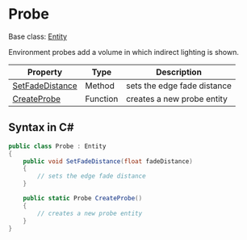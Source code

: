 # Probe

Base class: [Entity](Entity.md)

Environment probes add a volume in which indirect lighting is shown.

| Property | Type | Description |
|---|---|---|
| [SetFadeDistance](Probe_SetFadeDistance.md) | Method | sets the edge fade distance |
| [CreateProbe](CreateProbe.md) | Function | creates a new probe entity |

## Syntax in C#

```csharp
public class Probe : Entity
{
    public void SetFadeDistance(float fadeDistance)
    {
        // sets the edge fade distance
    }

    public static Probe CreateProbe()
    {
        // creates a new probe entity
    }
}
```